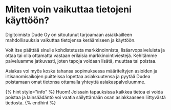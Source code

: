 # Miten voin vaikuttaa tietojeni käyttöön?

Digitoimisto Dude Oy on sitoutunut tarjoamaan asiakkailleen mahdollisuuksia vaikuttaa tietojensa keräämiseen ja käyttöön.

Voit itse päättää sinulle kohdistetusta markkinoinnista, lisäarvopalveluista ja ottaa tai olla ottamatta vastaan erilaisia markkinointiviestejä. Kehitämme palveluamme jatkuvasti, joten tapoja voidaan lisätä, muuttaa tai poistaa.

Asiakas voi myös koska tahansa sopimuksessa määriteltyjen asioiden ja irtisanomisaikojen puitteissa lopettaa asiakkuutensa ja pyytää Dudea poistamaan omat tietonsa ottamalla yhteyttä asiakaspalveluumme.

{% hint style="info" %}
Huom! Joissain tapauksissa kaikkea tietoa ei voida poistaa ja lainsäädäntö voi vaatia säilyttämään osan asiakkaaseen liittyvästä tiedosta.
{% endhint %}

